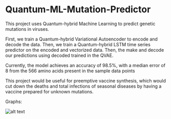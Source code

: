 # Quantum-ML-Mutation-Predictor


This project uses Quantum-hybrid Machine Learning to predict genetic mutations in viruses.

First, we train a Quantum-hybrid Variational Autoencoder to encode and decode the data. 
Then, we train a Quantum-hybrid LSTM time series predictor on the encoded and vectorized data.
Then, the make and decode our predictions using decoded trained in the QVAE.

Currently, the model achieves an accuracy of 98.5%, with a median error of 8 from the 566 amino acids present in the sample data points


This project would be useful for preemptive vaccine synthesis, which would cut down the deaths and total infections of seasonal diseases by having a vaccine prepared for unknown mutations.

Graphs:

![alt text](https://github.com/SuhasNandiraju/Quantum-ML-Mutation-Predictor/blob/master/GraphResultsRCQ.jpg?raw=true)


